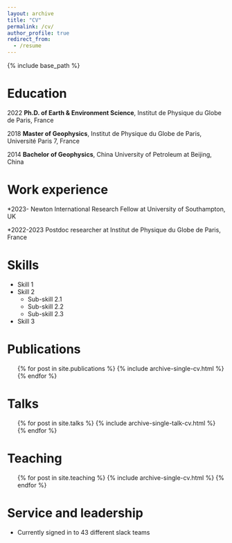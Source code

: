 ```yaml
---
layout: archive
title: "CV"
permalink: /cv/
author_profile: true
redirect_from:
  - /resume
---
```


{% include base_path %}

Education
======
2022 **Ph.D. of Earth & Environment Science**, Institut de Physique du Globe de Paris, France

2018 **Master of Geophysics**, Institut de Physique du Globe de Paris, Université Paris 7, France

2014 **Bachelor of Geophysics**, China University of Petroleum at Beijing, China

Work experience
======
*2023-      Newton International Research Fellow at University of Southampton, UK

*2022-2023  Postdoc researcher at Institut de Physique du Globe de Paris, France

  
Skills
======
* Skill 1
* Skill 2
  * Sub-skill 2.1
  * Sub-skill 2.2
  * Sub-skill 2.3
* Skill 3

Publications
======
  <ul>{% for post in site.publications %}
    {% include archive-single-cv.html %}
  {% endfor %}</ul>
  
Talks
======
  <ul>{% for post in site.talks %}
    {% include archive-single-talk-cv.html %}
  {% endfor %}</ul>
  
Teaching
======
  <ul>{% for post in site.teaching %}
    {% include archive-single-cv.html %}
  {% endfor %}</ul>
  
Service and leadership
======
* Currently signed in to 43 different slack teams
